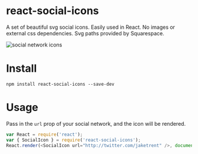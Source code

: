 # react-social-icons

A set of beautiful svg social icons.  Easily used in React.  No images or external css dependencies.  Svg paths provided by Squarespace.

![social network icons](http://i.imgur.com/RoIt9OD.png)

# Install

```
npm install react-social-icons --save-dev
```

# Usage

Pass in the `url` prop of your social network, and the icon will be rendered.

```js
var React = require('react');
var { SocialIcon } = require('react-social-icons');
React.render(<SocialIcon url="http://twitter.com/jaketrent" />, document.body);
```